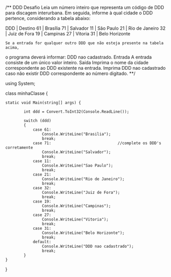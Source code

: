 /**
DDD 
 Desafio
    Leia um número inteiro que representa um código de DDD para discagem interurbana. 
 Em seguida, informe à qual cidade o DDD pertence, considerando a tabela abaixo:

 DDD | Destino 
 61  | Brasília
 71  | Salvador
 11  | São Paulo
 21  | Rio de Janeiro
 32  | Juiz de Fora
 19  | Campinas
 27  | Vitoria
 31  | Belo Horizonte

    Se a entrada for qualquer outro DDD que não esteja presente na tabela acima, 
 o programa deverá informar: DDD nao cadastrado.
 Entrada
    A entrada consiste de um único valor inteiro.
 Saída
    Imprima o nome da cidade correspondente ao DDD existente na entrada. Imprima DDD nao cadastrado caso não existir DDD correspondente ao número digitado.
**/

using System; 

class minhaClasse {

    static void Main(string[] args) { 
    
            int ddd = Convert.ToInt32(Console.ReadLine());
    
            switch (ddd)
            {
                case 61:
                    Console.WriteLine("Brasilia");
                    break;
                case 71:                             //complete os DDD's corretamente
                    Console.WriteLine("Salvador");
                    break;
                case 11:
                    Console.WriteLine("Sao Paulo");
                    break;
                case 21:
                    Console.WriteLine("Rio de Janeiro");
                    break;
                case 32:
                    Console.WriteLine("Juiz de Fora");
                    break;
                case 19:
                    Console.WriteLine("Campinas");
                    break;
                case 27:
                    Console.WriteLine("Vitoria");
                    break;
                case 31:
                    Console.WriteLine("Belo Horizonte");
                    break;
                default:
                    Console.WriteLine("DDD nao cadastrado");
                    break;
            }
    }

}